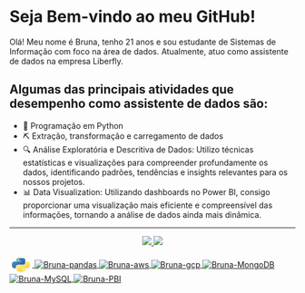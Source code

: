 # Seja Bem-vindo ao meu GitHub!

Olá! Meu nome é Bruna, tenho 21 anos e sou estudante de Sistemas de Informação com foco na área de dados. Atualmente, atuo como assistente de dados na empresa Liberfly.

## Algumas das principais atividades que desempenho como assistente de dados são:

- 🐍 Programação em Python
- ⛏️ Extração, transformação e carregamento de dados 
- 🔍 Análise Exploratória e Descritiva de Dados: Utilizo técnicas estatísticas e visualizações para compreender profundamente os dados, identificando padrões, tendências e insights relevantes para os nossos projetos.
- 📊 Data Visualization: Utilizando dashboards no Power BI, consigo proporcionar uma visualização mais eficiente e compreensível das informações, tornando a análise de dados ainda mais dinâmica.
---

<div align="center">
  <a href="https://github.com/brunacataldo">
  <img height="180em" src="https://github-readme-stats.vercel.app/api?username=brunacataldo&show_icons=true&theme=dracula&include_all_commits=true&count_private=true"/>
  <img height="151em" src="https://github-readme-stats.vercel.app/api/top-langs/?username=brunacataldo&layout=compact&langs_count=7&theme=dracula"/>
</div>
  <div style="display: inline_block"><br>
   <img align="center" alt="Bruna-Python" height="30" width="40" src="https://raw.githubusercontent.com/devicons/devicon/master/icons/python/python-original.svg">
   <img align="center" alt="Bruna-pandas" height="30" width="40" src="https://cdn.jsdelivr.net/gh/devicons/devicon/icons/pandas/pandas-original-wordmark.svg" />
   <img align="center" alt="Bruna-aws" height="30" width="40" src="https://cdn.jsdelivr.net/gh/devicons/devicon/icons/amazonwebservices/amazonwebservices-original.svg" /> 
   <img align="center" alt="Bruna-gcp" height="30" width="40" src="https://cdn.jsdelivr.net/gh/devicons/devicon/icons/googlecloud/googlecloud-original.svg" />
   <img align="center" alt="Bruna-MongoDB" height="30" width="40" src="https://cdn.jsdelivr.net/gh/devicons/devicon/icons/mongodb/mongodb-original.svg"
         />
   <img align="center" alt="Bruna-MySQL" height="30" width="40" src="https://cdn.jsdelivr.net/gh/devicons/devicon/icons/mysql/mysql-original-wordmark.svg" />
    <img align="center" alt="Bruna-PBI" height="30" width="40" src="file:///C:/Users/Liberfly-ti/Downloads/Desktop.svg" />
          
         
</div>
